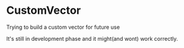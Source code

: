 # CustomVector
Trying to build a custom vector for future use

It's still in development phase and it might(and wont) work correctly.
